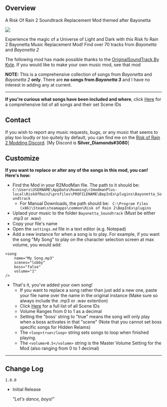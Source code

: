 ## Overview
A Risk Of Rain 2 Soundtrack Replacement Mod themed after Bayonetta

![](https://i.imgur.com/jwYN1mS.png)

Experience the magic of a Universe of Light and Dark with this Risk fo Rain 2 Bayonetta Music Replacement Mod! Find over 70 tracks from *Bayonetta* and *Bayonetta 2*

The following mod has made possible thanks to the [OriginalSoundTrack By Kyle](https://thunderstore.io/package/Kyle/OriginalSoundTrack/). If you would like to make your own music mod, see that mod

**NOTE:** This is a comprehensive collection of songs from *Bayonetta* and *Bayonetta 2* **only**. There are **no songs from *Bayonetta 3*** and I have no interest in adding any at current.

---

**If you're curious what songs have been included and where**, click [Here](https://docs.google.com/spreadsheets/d/1KRSQxnq1TqzPpFNwExTA0xBNTxOudpyIDwLs8gW07WY/edit?usp=sharing) for a comprehensive list of all songs and their set Scene IDs

## Contact
If you wish to report any music requests, bugs, or any music that seems to play too loudly or too quitely by default, you can find me on the [Risk of Rain 2 Modding Discord](https://discord.gg/NgZh8RCQ). [My Discord is **Silver_Diamonds#3080**]

## Customize

**If you want to replace or alter any of the songs in this mod, you can! Here's how:**
* Find the Mod in your R2ModMan file. The path to it should be: ` C:\Users\USERNAME\AppData\Roaming\r2modmanPlus-local\RiskOfRain2\profiles\PROFILENAME\BepInEx\plugins\Bayonetta_Soundtrack `
   * For Manual Downloads, the path should be: `  C:\Program Files (x86)\Steam\steamapps\common\Risk of Rain 2\BepInEx\plugins `
* Uplaod your music to the folder ` Bayonetta_Soundtrack ` (Must be either .mp3 or .wav)
* Copy your file's name
* Open the ` settings.md ` file in a text editor (e.g. Notepad)
* Add a new instance for when a song is to play. For example, if you want the song "My Song" to play on the character selection screen at max volume, you would add:
``` 
<song
    name="My Song.mp3"
    scenes="lobby"
    boss="false"
    volume="1"
/> 
```
* That's it, you've added your own song!
  * If you want to replace a song rather than just add a new one, paste your file name over the name in the original instance (Make sure so always include the .mp3 or .wav extention)
  * Click [Here](https://risk-of-thunder.github.io/R2Wiki/Mod-Creation/Developer-Reference/Scene-Names/) for a full list of all Scene IDs
  * Volume Ranges from 0 to 1 as a decimal
  * Setting the "boss' string to "true" means the song will only play when a boss activates in that "scene" (Note that you cannot set boss specific songs for Hidden Relams)
  * The ` <loop>true</loop> ` string sets songs to loop when finished playing.
  * The ` <volume>0.5</volume> ` string is the Master Volume Setting for the Mod (also ranging from 0 to 1 decimal)
  
---

## Change Log
` 1.0.0 `
- Initial Release
   
   *"Let's dance, boys!"*

